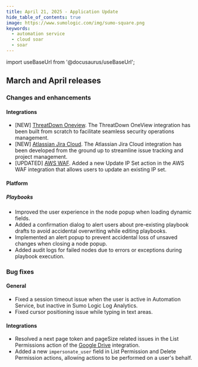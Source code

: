 ```yaml
---
title: April 21, 2025 - Application Update
hide_table_of_contents: true
image: https://www.sumologic.com/img/sumo-square.png
keywords:
  - automation service
  - cloud soar
  - soar
---
```


import useBaseUrl from '@docusaurus/useBaseUrl';

## March and April releases

### Changes and enhancements

#### Integrations

* [NEW] [ThreatDown Oneview](/docs/platform-services/automation-service/app-central/integrations/threatdown-oneview/). The ThreatDown OneView integration has been built from scratch to facilitate seamless security operations management. 
* [NEW] [Atlassian Jira Cloud](/docs/platform-services/automation-service/app-central/integrations/atlassian-jira-cloud/). The Atlassian Jira Cloud integration has been developed from the ground up to streamline issue tracking and project management. 
* [UPDATED] [AWS WAF](/docs/platform-services/automation-service/app-central/integrations/aws-waf/). Added a new Update IP Set action in the AWS WAF integration that allows users to update an existing IP set.

#### Platform 

##### Playbooks

* Improved the user experience in the node popup when loading dynamic fields.
* Added a confirmation dialog to alert users about pre-existing playbook drafts to avoid accidental overwriting while editing playbooks.
* Implemented an alert popup to prevent accidental loss of unsaved changes when closing a node popup.
* Added audit logs for failed nodes due to errors or exceptions during playbook execution.

### Bug fixes

#### General

* Fixed a session timeout issue when the user is active in Automation Service, but inactive in Sumo Logic Log Analytics.
* Fixed cursor positioning issue while typing in text areas.

#### Integrations

* Resolved a next page token and pageSize related issues in the List Permissions action of the  [Google Drive](/docs/platform-services/automation-service/app-central/integrations/google-drive/) integration.
* Added a new `impersonate_user` field in List Permission and Delete Permission actions, allowing actions to be performed on a user's behalf.